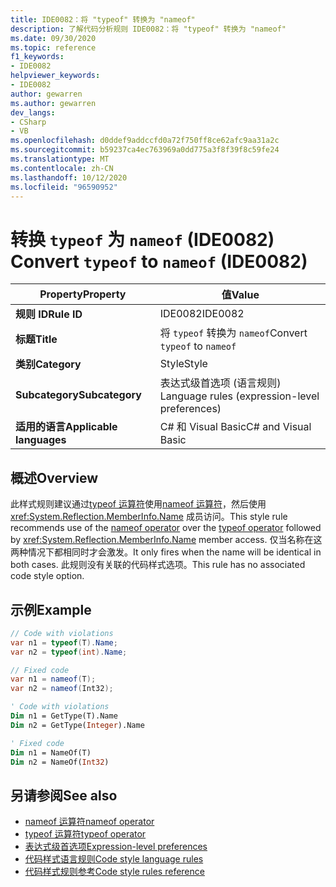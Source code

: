 ```yaml
---
title: IDE0082：将 "typeof" 转换为 "nameof"
description: 了解代码分析规则 IDE0082：将 "typeof" 转换为 "nameof"
ms.date: 09/30/2020
ms.topic: reference
f1_keywords:
- IDE0082
helpviewer_keywords:
- IDE0082
author: gewarren
ms.author: gewarren
dev_langs:
- CSharp
- VB
ms.openlocfilehash: d0ddef9addccfd0a72f750ff8ce62afc9aa31a2c
ms.sourcegitcommit: b59237ca4ec763969a0dd775a3f8f39f8c59fe24
ms.translationtype: MT
ms.contentlocale: zh-CN
ms.lasthandoff: 10/12/2020
ms.locfileid: "96590952"
---
```

# <a name="convert-typeof-to-nameof-ide0082"></a><span data-ttu-id="3a402-103">转换 `typeof` 为 `nameof` (IDE0082) </span><span class="sxs-lookup"><span data-stu-id="3a402-103">Convert `typeof` to `nameof` (IDE0082)</span></span>

|<span data-ttu-id="3a402-104">Property</span><span class="sxs-lookup"><span data-stu-id="3a402-104">Property</span></span>|<span data-ttu-id="3a402-105">值</span><span class="sxs-lookup"><span data-stu-id="3a402-105">Value</span></span>|
|-|-|
| <span data-ttu-id="3a402-106">**规则 ID**</span><span class="sxs-lookup"><span data-stu-id="3a402-106">**Rule ID**</span></span> | <span data-ttu-id="3a402-107">IDE0082</span><span class="sxs-lookup"><span data-stu-id="3a402-107">IDE0082</span></span> |
| <span data-ttu-id="3a402-108">**标题**</span><span class="sxs-lookup"><span data-stu-id="3a402-108">**Title**</span></span> | <span data-ttu-id="3a402-109">将 `typeof` 转换为 `nameof`</span><span class="sxs-lookup"><span data-stu-id="3a402-109">Convert `typeof` to `nameof`</span></span> |
| <span data-ttu-id="3a402-110">**类别**</span><span class="sxs-lookup"><span data-stu-id="3a402-110">**Category**</span></span> | <span data-ttu-id="3a402-111">Style</span><span class="sxs-lookup"><span data-stu-id="3a402-111">Style</span></span> |
| <span data-ttu-id="3a402-112">**Subcategory**</span><span class="sxs-lookup"><span data-stu-id="3a402-112">**Subcategory**</span></span> | <span data-ttu-id="3a402-113">表达式级首选项 (语言规则) </span><span class="sxs-lookup"><span data-stu-id="3a402-113">Language rules (expression-level preferences)</span></span> |
| <span data-ttu-id="3a402-114">**适用的语言**</span><span class="sxs-lookup"><span data-stu-id="3a402-114">**Applicable languages**</span></span> | <span data-ttu-id="3a402-115">C# 和 Visual Basic</span><span class="sxs-lookup"><span data-stu-id="3a402-115">C# and Visual Basic</span></span> |

## <a name="overview"></a><span data-ttu-id="3a402-116">概述</span><span class="sxs-lookup"><span data-stu-id="3a402-116">Overview</span></span>

<span data-ttu-id="3a402-117">此样式规则建议通过[typeof 运算符](../../../csharp/language-reference/operators/type-testing-and-cast.md#typeof-operator)使用[nameof 运算符](../../../csharp/language-reference/operators/nameof.md)，然后使用 <xref:System.Reflection.MemberInfo.Name> 成员访问。</span><span class="sxs-lookup"><span data-stu-id="3a402-117">This style rule recommends use of the [nameof operator](../../../csharp/language-reference/operators/nameof.md) over the [typeof operator](../../../csharp/language-reference/operators/type-testing-and-cast.md#typeof-operator) followed by <xref:System.Reflection.MemberInfo.Name> member access.</span></span> <span data-ttu-id="3a402-118">仅当名称在这两种情况下都相同时才会激发。</span><span class="sxs-lookup"><span data-stu-id="3a402-118">It only fires when the name will be identical in both cases.</span></span> <span data-ttu-id="3a402-119">此规则没有关联的代码样式选项。</span><span class="sxs-lookup"><span data-stu-id="3a402-119">This rule has no associated code style option.</span></span>

## <a name="example"></a><span data-ttu-id="3a402-120">示例</span><span class="sxs-lookup"><span data-stu-id="3a402-120">Example</span></span>

```csharp
// Code with violations
var n1 = typeof(T).Name;
var n2 = typeof(int).Name;

// Fixed code
var n1 = nameof(T);
var n2 = nameof(Int32);
```

```vb
' Code with violations
Dim n1 = GetType(T).Name
Dim n2 = GetType(Integer).Name

' Fixed code
Dim n1 = NameOf(T)
Dim n2 = NameOf(Int32)
```

## <a name="see-also"></a><span data-ttu-id="3a402-121">另请参阅</span><span class="sxs-lookup"><span data-stu-id="3a402-121">See also</span></span>

- [<span data-ttu-id="3a402-122">nameof 运算符</span><span class="sxs-lookup"><span data-stu-id="3a402-122">nameof operator</span></span>](../../../csharp/language-reference/operators/nameof.md)
- [<span data-ttu-id="3a402-123">typeof 运算符</span><span class="sxs-lookup"><span data-stu-id="3a402-123">typeof operator</span></span>](../../../csharp/language-reference/operators/type-testing-and-cast.md#typeof-operator)
- [<span data-ttu-id="3a402-124">表达式级首选项</span><span class="sxs-lookup"><span data-stu-id="3a402-124">Expression-level preferences</span></span>](expression-level-preferences.md)
- [<span data-ttu-id="3a402-125">代码样式语言规则</span><span class="sxs-lookup"><span data-stu-id="3a402-125">Code style language rules</span></span>](language-rules.md)
- [<span data-ttu-id="3a402-126">代码样式规则参考</span><span class="sxs-lookup"><span data-stu-id="3a402-126">Code style rules reference</span></span>](index.md)
